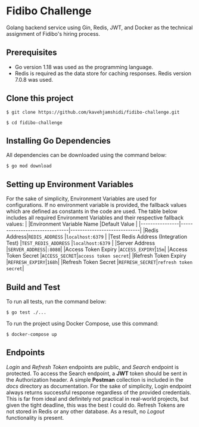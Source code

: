 # Fidibo Challenge

Golang backend service using Gin, Redis, JWT, and Docker as the technical assignment of Fidibo's hiring process.

## Prerequisites

- Go version 1.18 was used as the programming language.
- Redis is required as the data store for caching responses. Redis version 7.0.8 was used.

## Clone this project

```shell
$ git clone https://github.com/kavehjamshidi/fidibo-challenge.git

$ cd fidibo-challenge
```

## Installing Go Dependencies

All dependencies can be downloaded using the command below:

```shell
$ go mod download
```

## Setting up Environment Variables

For the sake of simplicity, Environment Variables are used for configurations. If no environment variable is provided, the fallback values which are defined as constants in the code are used.
The table below includes all required Environment Variables and their respective fallback values:
| |Environment Variable Name |Default Value |
|----------------|-------------------------------|-----------------------------|
|Redis Address|`REDIS_ADDRESS` |`localhost:6379` |
|Test Redis Address (Integration Test) |`TEST_REDIS_ADDRESS` |`localhost:6379` |
|Server Address |`SERVER_ADDRESS`|`:8080`|
|Access Token Expiry |`ACCESS_EXPIRY`|`15m`|
|Access Token Secret |`ACCESS_SECRET`|`access token secret`|
|Refresh Token Expiry |`REFRESH_EXPIRY`|`168h`|
|Refresh Token Secret |`REFRESH_SECRET`|`refresh token secret`|

## Build and Test

To run all tests, run the command below:

```shell
$ go test ./...
```

To run the project using Docker Compose, use this command:

```shell
$ docker-compose up
```

## Endpoints

_Login_ and _Refresh Token_ endpoints are public, and _Search_ endpoint is protected. To access the Search endpoint, a **JWT** token should be sent in the Authorization header. A simple **Postman** collection is included in the _docs_ directory as documentation.
For the sake of simplicity, Login endpoint always returns successful response regardless of the provided credentials. This is far from ideal and definitely not practical in real-world projects, but given the tight deadline, this was the best I could do.
Refresh Tokens are not stored in Redis or any other database. As a result, no _Logout_ functionality is present.
